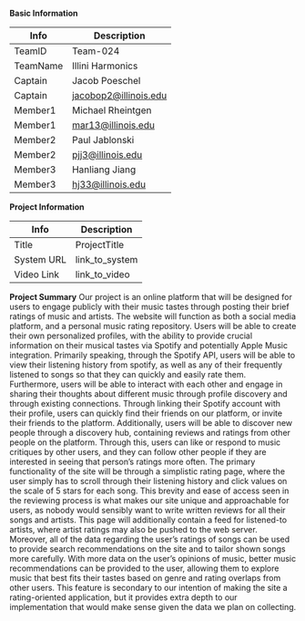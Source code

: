 **Basic Information**

| Info	| Description |
|--------|------------|
|TeamID |	Team-024 |
|TeamName |	Illini Harmonics |
|Captain | Jacob Poeschel |
|Captain |	jacobop2@illinois.edu |
|Member1 |	Michael Rheintgen |
|Member1 |	mar13@illinois.edu |
|Member2 |	Paul Jablonski |
|Member2 |	pjj3@illinois.edu |
|Member3 |	Hanliang Jiang |
|Member3 |	hj33@illinois.edu |

**Project Information**

| Info	| Description |
|-------|-------------|
| Title |	ProjectTitle |
| System URL |	link_to_system |
| Video Link |	link_to_video |

**Project Summary**
Our project is an online platform that will be designed for users to engage publicly with their music tastes through posting their brief ratings of music and artists. The website will function as both a social media platform, and a personal music rating repository. Users will be able to create their own personalized profiles, with the ability to provide crucial information on their musical tastes via Spotify and potentially Apple Music integration. Primarily speaking, through the Spotify API, users will be able to view their listening history from spotify, as well as any of their frequently listened to songs so that they can quickly and easily rate them. Furthermore, users will be able to interact with each other and engage in sharing their thoughts about different music through profile discovery and through existing connections. Through linking their Spotify account with their profile, users can quickly find their friends on our platform, or invite their friends to the platform. Additionally, users will be able to discover new people through a discovery hub, containing reviews and ratings from other people on the platform. Through this, users can like or respond to music critiques by other users, and they can follow other people if they are interested in seeing that person’s ratings more often. 
	The primary functionality of the site will be through a simplistic rating page, where the user simply has to scroll through their listening history and click values on the scale of 5 stars for each song. This brevity and ease of access seen in the reviewing process is what makes our site unique and approachable for users, as nobody would sensibly want to write written reviews for all their songs and artists. This page will additionally contain a feed for listened-to artists, where artist ratings may also be pushed to the web server. Moreover, all of the data regarding the user’s ratings of songs can be used to provide search recommendations on the site and to tailor shown songs more carefully. With more data on the user’s opinions of music, better music recommendations can be provided to the user, allowing them to explore music that best fits their tastes based on genre and rating overlaps from other users. This feature is secondary to our intention of making the site a rating-oriented application, but it provides extra depth to our implementation that would make sense given the data we plan on collecting. 

